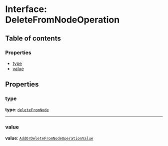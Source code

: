 # Interface: DeleteFromNodeOperation

## Table of contents

### Properties

* [type](/en/auto-docs/document/interfaces/DeleteFromNodeOperation.md#type)
* [value](/en/auto-docs/document/interfaces/DeleteFromNodeOperation.md#value)

## Properties

### type

**type**: [`deleteFromNode`](/en/auto-docs/document/enums/OperationType.md#deletefromnode)

***

### value

**value**: [`AddOrDeleteFromNodeOperationValue`](/en/auto-docs/document/interfaces/AddOrDeleteFromNodeOperationValue.md)
